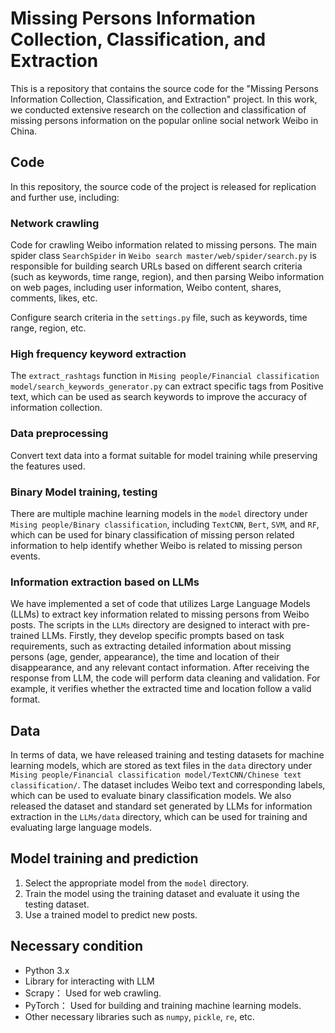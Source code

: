 # Missing Persons Information Collection, Classification, and Extraction

This is a repository that contains the source code for the "Missing Persons Information Collection, Classification, and Extraction" project. In this work, we conducted extensive research on the collection and classification of missing persons information on the popular online social network Weibo in China.

## Code
In this repository, the source code of the project is released for replication and further use, including:

### Network crawling
Code for crawling Weibo information related to missing persons. The main spider class `SearchSpider` in `Weibo search master/web/spider/search.py` is responsible for building search URLs based on different search criteria (such as keywords, time range, region), and then parsing Weibo information on web pages, including user information, Weibo content, shares, comments, likes, etc.

Configure search criteria in the `settings.py` file, such as keywords, time range, region, etc.

### High frequency keyword extraction
The `extract_rashtags` function in `Mising people/Financial classification model/search_keywords_generator.py` can extract specific tags from Positive text, which can be used as search keywords to improve the accuracy of information collection.

### Data preprocessing
Convert text data into a format suitable for model training while preserving the features used.

### Binary Model training, testing
There are multiple machine learning models in the `model` directory under `Mising people/Binary classification`, including `TextCNN`, `Bert`, `SVM`, and `RF`, which can be used for binary classification of missing person related information to help identify whether Weibo is related to missing person events.

### Information extraction based on LLMs
We have implemented a set of code that utilizes Large Language Models (LLMs) to extract key information related to missing persons from Weibo posts. The scripts in the `LLMs` directory are designed to interact with pre-trained LLMs. Firstly, they develop specific prompts based on task requirements, such as extracting detailed information about missing persons (age, gender, appearance), the time and location of their disappearance, and any relevant contact information. After receiving the response from LLM, the code will perform data cleaning and validation. For example, it verifies whether the extracted time and location follow a valid format.

## Data
In terms of data, we have released training and testing datasets for machine learning models, which are stored as text files in the `data` directory under `Mising people/Financial classification model/TextCNN/Chinese text classification/`. The dataset includes Weibo text and corresponding labels, which can be used to evaluate binary classification models. We also released the dataset and standard set generated by LLMs for information extraction in the `LLMs/data` directory, which can be used for training and evaluating large language models.

## Model training and prediction
1. Select the appropriate model from the `model` directory.
2. Train the model using the training dataset and evaluate it using the testing dataset.
3. Use a trained model to predict new posts.

## Necessary condition
- Python 3.x
- Library for interacting with LLM
- Scrapy： Used for web crawling.
- PyTorch： Used for building and training machine learning models.
- Other necessary libraries such as `numpy`, `pickle`, `re`, etc. 
